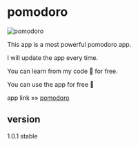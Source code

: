 # pomodoro
![pomodoro](https://mohammed-zaky.github.io/pomodoro/20210727_170954.png)

This app is a most powerful pomodoro app.

I will update the app every time.

You can learn from my code 🤩 for free.

You can use the app for free 🤩

app link »» [pomodoro](https://mohammed-zaky.github.io/pomodoro)

## version
1.0.1 stable
